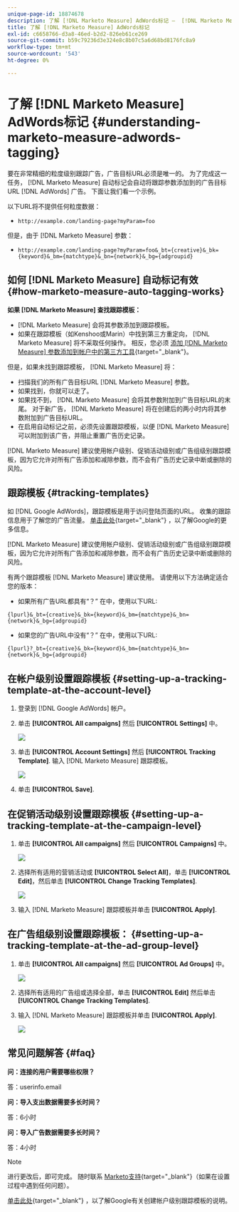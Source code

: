 ```yaml
---
unique-page-id: 18874678
description: 了解 [!DNL Marketo Measure] AdWords标记 —  [!DNL Marketo Measure]  — 产品文档
title: 了解 [!DNL Marketo Measure] AdWords标记
exl-id: c6658766-d3a8-46ed-b2d2-826eb61ce269
source-git-commit: b59c79236d3e324e8c8b07c5a6d68bd8176fc8a9
workflow-type: tm+mt
source-wordcount: '543'
ht-degree: 0%

---
```


# 了解 [!DNL Marketo Measure] AdWords标记 {#understanding-marketo-measure-adwords-tagging}

要在非常精细的粒度级别跟踪广告，广告目标URL必须是唯一的。 为了完成这一任务， [!DNL Marketo Measure] 自动标记会自动将跟踪参数添加到的广告目标URL [!DNL AdWords] 广告。 下面让我们看一个示例。

以下URL将不提供任何粒度数据：

* `http://example.com/landing-page?myParam=foo`

但是，由于 [!DNL Marketo Measure] 参数：

* `http://example.com/landing-page?myParam=foo&_bt={creative}&_bk={keyword}&_bm={matchtype}&_bn={network}&_bg={adgroupid}`

## 如何 [!DNL Marketo Measure] 自动标记有效 {#how-marketo-measure-auto-tagging-works}

**如果 [!DNL Marketo Measure] 查找跟踪模板：**

* [!DNL Marketo Measure] 会将其参数添加到跟踪模板。
* 如果在跟踪模板（如Kenshoo或Marin）中找到第三方重定向， [!DNL Marketo Measure] 将不采取任何操作。 相反，您必须 [添加 [!DNL Marketo Measure] 参数添加到帐户中的第三方工具](/help/api-connections/utilizing-marketo-measures-api-connections/how-bid-management-tools-affect-marketo-measure.md){target=&quot;_blank&quot;}。

但是，如果未找到跟踪模板， [!DNL Marketo Measure] 将：

* 扫描我们的所有广告目标URL [!DNL Marketo Measure] 参数。
* 如果找到，你就可以走了。
* 如果找不到， [!DNL Marketo Measure] 会将其参数附加到广告目标URL的末尾。 对于新广告， [!DNL Marketo Measure] 将在创建后的两小时内将其参数附加到广告目标URL。
* 在启用自动标记之前，必须先设置跟踪模板，以便 [!DNL Marketo Measure] 可以附加到该广告，并阻止重置广告历史记录。

[!DNL Marketo Measure] 建议使用帐户级别、促销活动级别或广告组级别跟踪模板，因为它允许对所有广告添加和减除参数，而不会有广告历史记录中断或删除的风险。

## 跟踪模板 {#tracking-templates}

如 [!DNL Google AdWords]，跟踪模板是用于访问登陆页面的URL。 收集的跟踪信息用于了解您的广告流量。 [单击此处](https://support.google.com/adwords/answer/7197008?hl=en){target=&quot;_blank&quot;} ，以了解Google的更多信息。

[!DNL Marketo Measure] 建议使用帐户级别、促销活动级别或广告组级别跟踪模板，因为它允许对所有广告添加和减除参数，而不会有广告历史记录中断或删除的风险。

有两个跟踪模板 [!DNL Marketo Measure] 建议使用。 请使用以下方法确定适合您的版本：

* 如果所有广告URL都具有“？” 在中，使用以下URL:

`{lpurl}&_bt={creative}&_bk={keyword}&_bm={matchtype}&_bn={network}&_bg={adgroupid}`

* 如果您的广告URL中没有“？” 在中，使用以下URL:

`{lpurl}?_bt={creative}&_bk={keyword}&_bm={matchtype}&_bn={network}&_bg={adgroupid}`

## 在帐户级别设置跟踪模板 {#setting-up-a-tracking-template-at-the-account-level}

1. 登录到 [!DNL Google AdWords] 帐户。

1. 单击 **[!UICONTROL All campaigns]** 然后 **[!UICONTROL Settings]** 中。

   ![](assets/1.png)

1. 单击 **[!UICONTROL Account Settings]** 然后 **[!UICONTROL Tracking Template]**. 输入 [!DNL Marketo Measure] 跟踪模板。

   ![](assets/2-1.png)

1. 单击 **[!UICONTROL Save]**.

## 在促销活动级别设置跟踪模板 {#setting-up-a-tracking-template-at-the-campaign-level}

1. 单击 **[!UICONTROL All campaigns]** 然后 **[!UICONTROL Campaigns]** 中。

   ![](assets/3.png)

1. 选择所有适用的营销活动或 **[!UICONTROL Select All]**，单击 **[!UICONTROL Edit]**，然后单击 **[!UICONTROL Change Tracking Templates]**.

   ![](assets/4-1.png)

1. 输入 [!DNL Marketo Measure] 跟踪模板并单击 **[!UICONTROL Apply]**.

## 在广告组级别设置跟踪模板： {#setting-up-a-tracking-template-at-the-ad-group-level}

1. 单击 **[!UICONTROL All campaigns]** 然后 **[!UICONTROL Ad Groups]** 中。

   ![](assets/5-1.png)

1. 选择所有适用的广告组或选择全部，单击 **[!UICONTROL Edit]** 然后单击 **[!UICONTROL Change Tracking Templates]**.

1. 输入 [!DNL Marketo Measure] 跟踪模板并单击 **[!UICONTROL Apply]**.

   ![](assets/6-1.png)

## 常见问题解答 {#faq}

**问：连接的用户需要哪些权限？**

答：userinfo.email

**问：导入支出数据需要多长时间？**

答：6小时

**问：导入广告数据需要多长时间？**

答：4小时

>[!NOTE]
>
>进行更改后，即可完成。 随时联系 [Marketo支持](https://nation.marketo.com/t5/support/ct-p/Support){target=&quot;_blank&quot;}（如果在设置过程中遇到任何问题）。

[单击此处](https://support.google.com/adwords/answer/6076199?hl=en#tracking){target=&quot;_blank&quot;} ，以了解Google有关创建帐户级别跟踪模板的说明。
